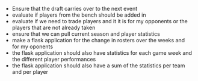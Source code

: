 - Ensure that the draft carries over to the next event
- evaluate if players from the bench should be added in 
- evaluate if we need to trade players and it it is for my opponents or the players that are not already taken
- ensure that we can pull current season and player statistics
- make a flask application for the change in rosters over the weeks and for my oponents
- the flask application should also have statistics for each game week and the different player performances
- the flask application should also have a sum of the statistics per team and per player